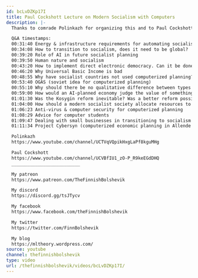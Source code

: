 ```yaml
---
id: bcLvDZKp17I
title: Paul Cockshott Lecture on Modern Socialism with Computers
description: |-
  Thanks to comrade Polinkazh for organizing this and to Paul Cockshott for agreeing to give this talk.

  Q&A timestamps:
  00:31:40 Energy & infrastructure requirements for automating socialism in a large country
  00:34:08 How to transition to socialism, does it need to be global?
  00:39:20 Role of AI in future socialist planning
  00:39:50 Human nature and socialism
  00:43:20 How to implement direct electronic democracy. Can it be done in poor countries?
  00:46:20 Why Universal Basic Income is bad
  00:48:55 Why have socialist countries not used computerized planning?
  00:53:40 OGAS (soviet idea for computerized planning)
  00:55:10 Why should there be no qualitative difference between types of work in transition to communism?
  00:59:00 How would an AI-planned economy judge the value of something like art?
  01:01:30 Was the Kosygin reform inevitable? Was a better reform possible?
  01:04:00 How should a modern socialist society allocate resources to the arts?
  01:06:23 Anti-virus & computer security for computerized planning
  01:08:29 Advice for computer students
  01:09:47 Dealing with small businesses in transitioning to socialism & communism
  01:11:34 Project Cybersyn (computerized economic planning in Allende's Chile)

  Polinkazh
  https://www.youtube.com/channel/UCTVqVQpikHxgLaPf8kguMHg

  Paul Cockshott
  https://www.youtube.com/channel/UCVBfIU1_zO-P_R9keEGdDHQ
  __________________________

  My patreon
  https://www.patreon.com/TheFinnishBolshevik

  My discord
  https://discord.gg/tsJTycv

  My facebook
  https://www.facebook.com/theFinnishBolshevik

  My twitter
  https://twitter.com/FinnBolshevik

  My blog
  https://mltheory.wordpress.com/
source: youtube
channel: thefinnishbolshevik
type: video
url: /thefinnishbolshevik/videos/bcLvDZKp17I/
---
```

